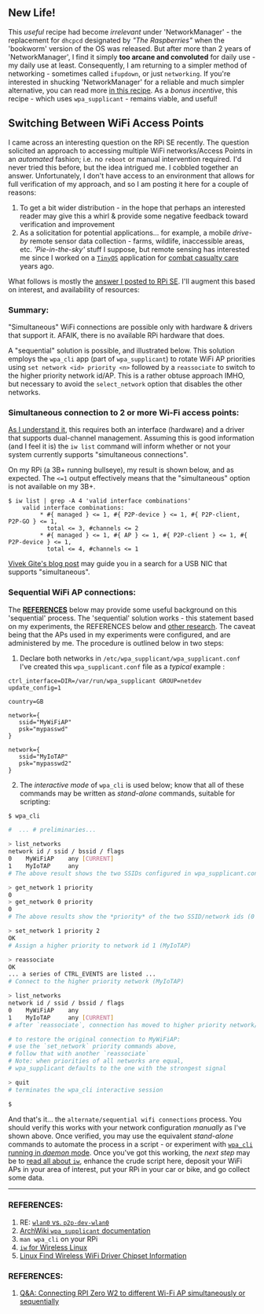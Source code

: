 ## New Life!
This _useful_ recipe had become *irrelevant* under 'NetworkManager' - the replacement for `dhcpcd` designated by _"The Raspberries"_ when the 'bookworm' version of the OS was released. But after more than 2 years of 'NetworkManager', I find it simply **too arcane and convoluted** for daily use - my daily use at least. Consequently, I am returning to a simpler method of networking - sometimes called `ifupdown`, or just `networking`. If you're interested in shucking 'NetworkManager' for a reliable and much simpler alternative, you can read more [in this recipe](https://github.com/seamusdemora/PiFormulae/blob/master/Networking-aSimplerAlternative.md). As a *bonus incentive*, this recipe - which uses `wpa_supplicant` - remains viable, and useful! 

## Switching Between WiFi Access Points

I came across an interesting question on the RPi SE recently. The question solicited an approach to accessing multiple WiFi networks/Access Points in an *automated* fashion; i.e. no `reboot` or manual intervention required. I'd never tried this before, but the idea intrigued me. I cobbled together an answer. Unfortunately, I don't have access to an environment that allows for full verification of my approach, and so I am posting it here for a couple of reasons:

1. To get a bit wider distribution - in the hope that perhaps an interested reader may give this a whirl & provide some negative feedback toward verification and improvement
2. As a solicitation for potential applications... for example, a mobile *drive-by* remote sensor data collection - farms, wildlife, inaccessible areas, etc. *'Pie-in-the-sky'* stuff I suppose, but remote sensing has interested me since I worked on a [`TinyOS`](https://en.wikipedia.org/wiki/TinyOS) application for [combat casualty care](https://en.wikipedia.org/wiki/Battlefield_medicine) years ago. 

What follows is mostly the [answer I posted to RPi SE](https://raspberrypi.stackexchange.com/a/136933/83790). I'll augment this based on interest, and availability of resources: 

### Summary:

"Simultaneous" WiFi connections are possible only with hardware & drivers that support it. AFAIK, there is no available RPi hardware that does. 

A "sequential" solution is possible, and illustrated below. This solution employs the `wpa_cli` app (part of `wpa_supplicant`) to rotate WiFi AP priorities using `set network <id> priority <n>` followed by a `reassociate` to switch to the higher priority network id/AP. This is a rather obtuse approach IMHO, but necessary to avoid the `select_network` option that disables the other networks. 

### Simultaneous connection to 2 or more Wi-Fi access points:

[As I understand it](https://unix.stackexchange.com/a/470484/286615), this requires both an interface (hardware) and a driver that supports dual-channel management. Assuming this is good information (and I feel it is) the `iw list` command will inform whether or not your system currently supports "simultaneous connections". 

On my RPi (a 3B+ running bullseye), my result is shown below, and as expected. The `<=1` output effectively means that the "simultaneous" option is not available on my 3B+.

```
$ iw list | grep -A 4 'valid interface combinations'
	valid interface combinations:
		 * #{ managed } <= 1, #{ P2P-device } <= 1, #{ P2P-client, P2P-GO } <= 1,
		   total <= 3, #channels <= 2
		 * #{ managed } <= 1, #{ AP } <= 1, #{ P2P-client } <= 1, #{ P2P-device } <= 1,
		   total <= 4, #channels <= 1
```

 [Vivek Gite's blog post](https://www.cyberciti.biz/faq/linux-find-wireless-driver-chipset/) may guide you in a search for a USB NIC that supports "simultaneous". 

### Sequential WiFi AP connections:

The [**REFERENCES**](#references) below may provide some useful background on this 'sequential' process. The 'sequential' solution works - this statement based on my experiments, the REFERENCES below and [other research](https://duckduckgo.com/?q=linux+wpa_supplicant+switch+between+wifi+networks). The caveat being that the APs used in my experiments were configured, and are administered by me. The procedure is outlined below in two steps: 

   1. Declare both networks in `/etc/wpa_supplicant/wpa_supplicant.conf`  
      I've created this  `wpa_supplicant.conf` file as a *typical* example :  

   ```
   ctrl_interface=DIR=/var/run/wpa_supplicant GROUP=netdev
   update_config=1

   country=GB

   network={
      ssid="MyWiFiAP"
      psk="mypasswd"
   }

   network={
      ssid="MyIoTAP"
      psk="mypasswd2"
   }
   ```

   2. The  *interactive mode*  of `wpa_cli` is used below; know that all of these commands may be written as *stand-alone* commands, suitable for scripting:

   ```bash 
   $ wpa_cli 
   
   #  ... # preliminaries...

   > list_networks
   network id / ssid / bssid / flags
   0	MyWiFiAP	any	[CURRENT]
   1	MyIoTAP 	any 
   # The above result shows the two SSIDs configured in wpa_supplicant.conf  

   > get_network 1 priority
   0
   > get_network 0 priority
   0
   # The above results show the *priority* of the two SSID/network ids (0 & 1)  

   > set_network 1 priority 2
   OK 
   # Assign a higher priority to network id 1 (MyIoTAP) 

   > reassociate
   OK  
   ... a series of CTRL_EVENTS are listed ...
   # Connect to the higher priority network (MyIoTAP) 

   > list_networks
   network id / ssid / bssid / flags
   0	MyWiFiAP	any
   1	MyIoTAP 	any	[CURRENT] 
   # after `reassociate`, connection has moved to higher priority network/SSID  

   # to restore the original connection to MyWiFiAP: 
   # use the `set_network` priority commands above, 
   # follow that with another `reassociate`
   # Note: when priorities of all networks are equal, 
   # wpa_supplicant defaults to the one with the strongest signal  

   > quit
   # terminates the wpa_cli interactive session  

   $ 
   ```
And that's it... the `alternate/sequential wifi connections` process. You should verify this works with your network configuration *manually* as I've shown above. Once verified, you may use the equivalent *stand-alone* commands to automate the process in a script - or experiment with [`wpa_cli` running in *daemon* mode](https://wiki.archlinux.org/title/Wpa_supplicant#wpa_cli_action_script). Once you've got this working, the *next step* may be to [read all about `iw`](https://wireless.wiki.kernel.org/en/users/documentation/iw), enhance the crude script here, deposit your WiFi APs in your area of interest, put your RPi in your car or bike, and go collect some data. 

---
### REFERENCES:

1. RE: [`wlan0` vs. `p2p-dev-wlan0`](https://forums.raspberrypi.com/viewtopic.php?t=224576#p1377173) 
2. [ArchWiki `wpa_supplicant` documentation](https://wiki.archlinux.org/title/Wpa_supplicant#Connecting_with_wpa_cli) 
3. `man wpa_cli` on your RPi  
4. [`iw` for Wireless Linux ](https://wireless.wiki.kernel.org/en/users/documentation/iw)
5. [Linux Find Wireless WiFi Driver Chipset Information](https://www.cyberciti.biz/faq/linux-find-wireless-driver-chipset/) 













### REFERENCES: 

1. [Q&A: Connecting RPI Zero W2 to different Wi-Fi AP simultaneously or sequentially](https://raspberrypi.stackexchange.com/questions/136923/connecting-rpi-zero-w2-to-different-wi-fi-ap-simultaneously-or-sequentially) 
